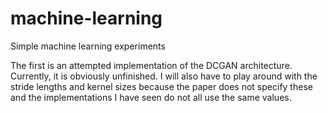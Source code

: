 # machine-learning
Simple machine learning experiments

The first is an attempted implementation of the DCGAN architecture. Currently, it is obviously unfinished. I will also
have to play around with the stride lengths and kernel sizes because the paper does not specify these and the implementations
I have seen do not all use the same values.
